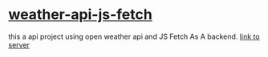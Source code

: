 # [weather-api-js-fetch](https://codex0555.github.io/weather-api-js-fetch/)
this a api project using open weather api and JS  Fetch As A backend.
[link to server](https://codex0555.github.io/weather-api-js-fetch/)
